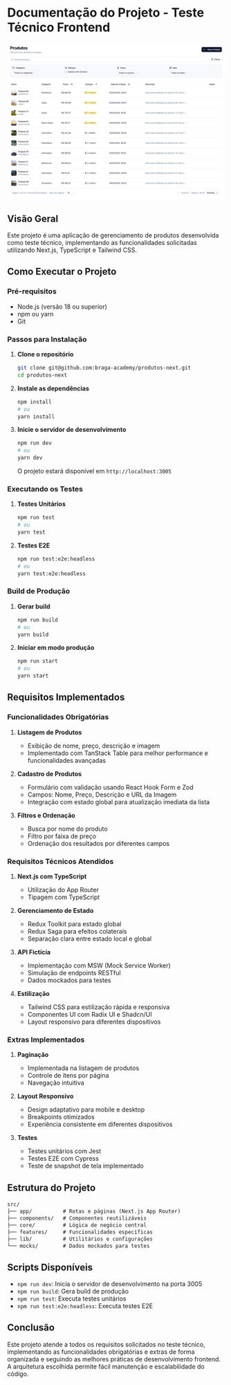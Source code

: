 # Documentação do Projeto - Teste Técnico Frontend

![Screenshot da aplicação](screenshot.png)

## Visão Geral
Este projeto é uma aplicação de gerenciamento de produtos desenvolvida como teste técnico, implementando as funcionalidades solicitadas utilizando Next.js, TypeScript e Tailwind CSS.

## Como Executar o Projeto

### Pré-requisitos
- Node.js (versão 18 ou superior)
- npm ou yarn
- Git

### Passos para Instalação

1. **Clone o repositório**
   ```bash
   git clone git@github.com:braga-academy/produtos-next.git
   cd produtos-next
   ```

2. **Instale as dependências**
   ```bash
   npm install
   # ou
   yarn install
   ```

3. **Inicie o servidor de desenvolvimento**
   ```bash
   npm run dev
   # ou
   yarn dev
   ```
   O projeto estará disponível em `http://localhost:3005`

### Executando os Testes

1. **Testes Unitários**
   ```bash
   npm run test
   # ou
   yarn test
   ```

2. **Testes E2E**
   ```bash
   npm run test:e2e:headless
   # ou
   yarn test:e2e:headless
   ```

### Build de Produção

1. **Gerar build**
   ```bash
   npm run build
   # ou
   yarn build
   ```

2. **Iniciar em modo produção**
   ```bash
   npm run start
   # ou
   yarn start
   ```

## Requisitos Implementados

### Funcionalidades Obrigatórias
1. **Listagem de Produtos**
   - Exibição de nome, preço, descrição e imagem
   - Implementado com TanStack Table para melhor performance e funcionalidades avançadas

2. **Cadastro de Produtos**
   - Formulário com validação usando React Hook Form e Zod
   - Campos: Nome, Preço, Descrição e URL da Imagem
   - Integração com estado global para atualização imediata da lista

3. **Filtros e Ordenação**
   - Busca por nome do produto
   - Filtro por faixa de preço
   - Ordenação dos resultados por diferentes campos

### Requisitos Técnicos Atendidos

1. **Next.js com TypeScript**
   - Utilização do App Router
   - Tipagem com TypeScript

2. **Gerenciamento de Estado**
   - Redux Toolkit para estado global
   - Redux Saga para efeitos colaterais
   - Separação clara entre estado local e global

3. **API Fictícia**
   - Implementação com MSW (Mock Service Worker)
   - Simulação de endpoints RESTful
   - Dados mockados para testes

4. **Estilização**
   - Tailwind CSS para estilização rápida e responsiva
   - Componentes UI com Radix UI e Shadcn/UI
   - Layout responsivo para diferentes dispositivos

### Extras Implementados

1. **Paginação**
   - Implementada na listagem de produtos
   - Controle de itens por página
   - Navegação intuitiva

2. **Layout Responsivo**
   - Design adaptativo para mobile e desktop
   - Breakpoints otimizados
   - Experiência consistente em diferentes dispositivos

3. **Testes**
   - Testes unitários com Jest
   - Testes E2E com Cypress
   - Teste de snapshot de tela implementado

## Estrutura do Projeto

```
src/
├── app/          # Rotas e páginas (Next.js App Router)
├── components/   # Componentes reutilizáveis
├── core/         # Lógica de negócio central
├── features/     # Funcionalidades específicas
├── lib/          # Utilitários e configurações
└── mocks/        # Dados mockados para testes
```

## Scripts Disponíveis

- `npm run dev`: Inicia o servidor de desenvolvimento na porta 3005
- `npm run build`: Gera build de produção
- `npm run test`: Executa testes unitários
- `npm run test:e2e:headless`: Executa testes E2E

## Conclusão

Este projeto atende a todos os requisitos solicitados no teste técnico, implementando as funcionalidades obrigatórias e extras de forma organizada e seguindo as melhores práticas de desenvolvimento frontend. A arquitetura escolhida permite fácil manutenção e escalabilidade do código.
